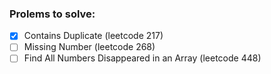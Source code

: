 
### Prolems to solve:
- [x] Contains Duplicate (leetcode 217)
- [ ] Missing Number (leetcode 268)
- [ ] Find All Numbers Disappeared in an Array (leetcode 448)